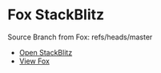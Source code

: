 # Fox StackBlitz

Source Branch from Fox: refs/heads/master

- [Open StackBlitz](https://stackblitz.com/github/assecosolutions/fox-stackblitz/tree/60ec32a750c271fa82ec2ba99dc2c6c6542e47c2?terminal=start)
- [View Fox](https://github.com/assecosolutions/fox/tree/9efbb1c06f4fe26d22ea27298c22d56c65f511d2)
